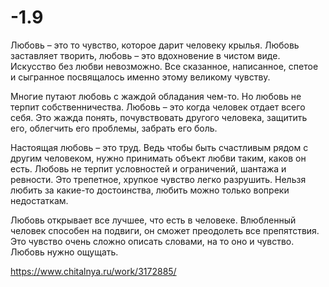 # -1.9
Любовь – это то чувство, которое дарит человеку крылья. Любовь заставляет творить, любовь – это вдохновение в чистом виде. Искусство без любви невозможно. Все сказанное, написанное, спетое и сыгранное посвящалось именно этому великому чувству.

Многие путают любовь с жаждой обладания чем-то. Но любовь не терпит собственничества. Любовь – это когда человек отдает всего себя. Это жажда понять, почувствовать другого человека, защитить его, облегчить его проблемы, забрать его боль.

Настоящая любовь – это труд. Ведь чтобы быть счастливым рядом с другим человеком, нужно принимать объект любви таким, каков он есть. Любовь не терпит условностей и ограничений, шантажа и ревности. Это трепетное, хрупкое чувство легко разрушить. Нельзя любить за какие-то достоинства, любить можно только вопреки недостаткам.

Любовь открывает все лучшее, что есть в человеке. Влюбленный человек способен на подвиги, он сможет преодолеть все препятствия. Это чувство очень сложно описать словами, на то оно и чувство. Любовь нужно ощущать.

https://www.chitalnya.ru/work/3172885/
